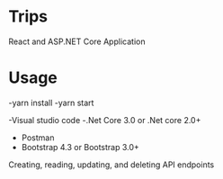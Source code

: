 # Trips
React and ASP.NET Core Application

# Usage 

-yarn install
-yarn start

-Visual studio code
-.Net Core  3.0 or .Net core 2.0+
- Postman
- Bootstrap 4.3 or Bootstrap 3.0+

Creating, reading, updating, and deleting API endpoints
